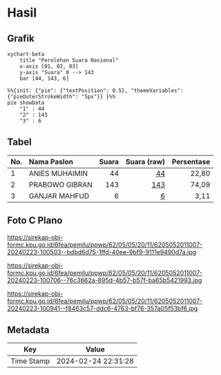 # Hasil

## Grafik

```mermaid
xychart-beta
    title "Perolehan Suara Nasional"
    x-axis [01, 02, 03]
    y-axis "Suara" 0 --> 143
    bar [44, 143, 6]
```

```mermaid
%%{init: {"pie": {"textPosition": 0.5}, "themeVariables": {"pieOuterStrokeWidth": "5px"}} }%%
pie showData
    "1" : 44
    "2" : 143
    "3" : 6
```

## Tabel

| No. | Nama Paslon    | Suara | Suara (raw) | Persentase |
|:--- |:-------------- | -----:| -----------:| ----------:|
| 1   | ANIES MUHAIMIN | 44    | [44][p-1]   | 22,80      |
| 2   | PRABOWO GIBRAN | 143   | [143][p-2]  | 74,09      |
| 3   | GANJAR MAHFUD  | 6     | [6][p-3]    | 3,11       |


[p-1]: https://github.com/gigit-pemilu/pemilu-2024/blob/main/pilpres/hitung-suara/sub/62-kalimantan-tengah/sub/05-barito-utara/sub/05-teweh-tengah/sub/2011-lemo-ii/sub/007-tps/sub/paslon-1.txt
[p-2]: https://github.com/gigit-pemilu/pemilu-2024/blob/main/pilpres/hitung-suara/sub/62-kalimantan-tengah/sub/05-barito-utara/sub/05-teweh-tengah/sub/2011-lemo-ii/sub/007-tps/sub/paslon-2.txt
[p-3]: https://github.com/gigit-pemilu/pemilu-2024/blob/main/pilpres/hitung-suara/sub/62-kalimantan-tengah/sub/05-barito-utara/sub/05-teweh-tengah/sub/2011-lemo-ii/sub/007-tps/sub/paslon-3.txt

## Foto C Plano

https://sirekap-obj-formc.kpu.go.id/6fea/pemilu/ppwp/62/05/05/20/11/6205052011007-20240223-100503--bdbd6d75-1ffd-40ee-9bf9-9111e9490d7a.jpg

https://sirekap-obj-formc.kpu.go.id/6fea/pemilu/ppwp/62/05/05/20/11/6205052011007-20240223-100706--76c3662a-895d-4b57-b57f-ba65b5421993.jpg

https://sirekap-obj-formc.kpu.go.id/6fea/pemilu/ppwp/62/05/05/20/11/6205052011007-20240223-100941--f8463c57-ddc6-4763-bf76-357a05f53bf6.jpg


## Metadata

| Key        | Value               |
| ---------- | ------------------- |
| Time Stamp | 2024-02-24 22:31:28 |




